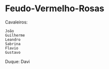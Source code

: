 # Feudo-Vermelho-Rosas

Cavaleiros:

	João
	Guilherme
	Leandro
	Sabrina
	Flavio
	Gustavo

Duque:
	Davi
